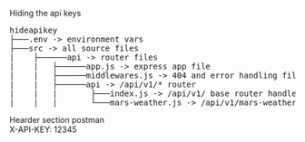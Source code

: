 Hiding the api keys
<pre>
hideapikey
├───.env -> environment vars  
├───src -> all source files  
|    ├──────api -> router files  
|    |   ├──────app.js -> express app file  
|    |   ├──────middlewares.js -> 404 and error handling file  
|    |   ├──────api -> /api/v1/* router  
|    |   |       ├───index.js -> /api/v1/ base router handler  
|    |   |       └───mars-weather.js -> /api/v1/mars-weather 3rd party api endpoint file, caching, app api key, etc  
</pre>
Hearder section postman  
X-API-KEY: 12345  
